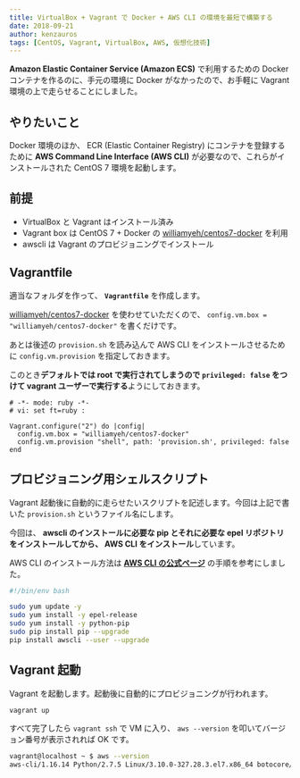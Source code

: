 ```yaml
---
title: VirtualBox + Vagrant で Docker + AWS CLI の環境を最短で構築する
date: 2018-09-21
author: kenzauros
tags: [CentOS, Vagrant, VirtualBox, AWS, 仮想化技術]
---
```


**Amazon Elastic Container Service (Amazon ECS)** で利用するための Docker コンテナを作るのに、手元の環境に Docker がなかったので、お手軽に Vagrant 環境の上で走らせることにしました。

## やりたいこと

Docker 環境のほか、 ECR (Elastic Container Registry) にコンテナを登録するために **AWS Command Line Interface (AWS CLI)** が必要なので、これらがインストールされた CentOS 7 環境を起動します。

## 前提

- VirtualBox と Vagrant はインストール済み
- Vagrant box は CentOS 7 + Docker の [williamyeh/centos7-docker](https://app.vagrantup.com/williamyeh/boxes/centos7-docker) を利用
- awscli は Vagrant のプロビジョニングでインストール

## Vagrantfile

適当なフォルダを作って、 **`Vagrantfile`** を作成します。

[williamyeh/centos7-docker](https://app.vagrantup.com/williamyeh/boxes/centos7-docker) を使わせていただくので、 `config.vm.box = "williamyeh/centos7-docker"` を書くだけです。

あとは後述の `provision.sh` を読み込んで AWS CLI をインストールさせるために `config.vm.provision` を指定しておきます。

このとき**デフォルトでは root で実行されてしまうので `privileged: false` をつけて vagrant ユーザーで実行する**ようにしておきます。

```
# -*- mode: ruby -*-
# vi: set ft=ruby :

Vagrant.configure("2") do |config|
  config.vm.box = "williamyeh/centos7-docker"
  config.vm.provision "shell", path: 'provision.sh', privileged: false
end
```

## プロビジョニング用シェルスクリプト

Vagrant 起動後に自動的に走らせたいスクリプトを記述します。今回は上記で書いた `provision.sh` というファイル名にします。

今回は、 **awscli のインストールに必要な pip とそれに必要な epel リポジトリをインストールしてから、 AWS CLI をインストール**しています。

AWS CLI のインストール方法は **[AWS CLI の公式ページ](https://docs.aws.amazon.com/ja_jp/cli/latest/userguide/installing.html)** の手順を参考にしました。

```sh
#!/bin/env bash

sudo yum update -y
sudo yum install -y epel-release
sudo yum install -y python-pip
sudo pip install pip --upgrade
pip install awscli --user --upgrade
```

## Vagrant 起動

Vagrant を起動します。起動後に自動的にプロビジョニングが行われます。

```sh
vagrant up
```

すべて完了したら `vagrant ssh` で VM に入り、 `aws --version` を叩いてバージョン番号が表示されれば OK です。

```sh
vagrant@localhost ~ $ aws --version
aws-cli/1.16.14 Python/2.7.5 Linux/3.10.0-327.28.3.el7.x86_64 botocore/1.12.4
```